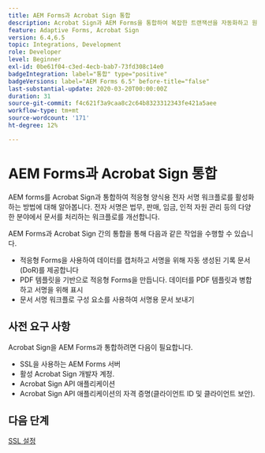 ```yaml
---
title: AEM Forms과 Acrobat Sign 통합
description: Acrobat Sign과 AEM Forms을 통합하여 복잡한 트랜잭션을 자동화하고 원활한 디지털 경험의 일부로서 합법적인 전자 서명을 포함할 수 있습니다.
feature: Adaptive Forms, Acrobat Sign
version: 6.4,6.5
topic: Integrations, Development
role: Developer
level: Beginner
exl-id: 0be61f04-c3ed-4ecb-bab7-73fd308c14e0
badgeIntegration: label="통합" type="positive"
badgeVersions: label="AEM Forms 6.5" before-title="false"
last-substantial-update: 2020-03-20T00:00:00Z
duration: 31
source-git-commit: f4c621f3a9caa8c2c64b8323312343fe421a5aee
workflow-type: tm+mt
source-wordcount: '171'
ht-degree: 12%

---
```


# AEM Forms과 Acrobat Sign 통합

AEM forms를 Acrobat Sign과 통합하여 적응형 양식용 전자 서명 워크플로를 활성화하는 방법에 대해 알아봅니다. 전자 서명은 법무, 판매, 임금, 인적 자원 관리 등의 다양한 분야에서 문서를 처리하는 워크플로를 개선합니다.

AEM Forms과 Acrobat Sign 간의 통합을 통해 다음과 같은 작업을 수행할 수 있습니다.

* 적응형 Forms을 사용하여 데이터를 캡처하고 서명을 위해 자동 생성된 기록 문서(DoR)를 제공합니다
* PDF 템플릿을 기반으로 적응형 Forms을 만듭니다. 데이터를 PDF 템플릿과 병합하고 서명을 위해 표시
* 문서 서명 워크플로 구성 요소를 사용하여 서명용 문서 보내기

## 사전 요구 사항

Acrobat Sign을 AEM Forms과 통합하려면 다음이 필요합니다.

* SSL을 사용하는 AEM Forms 서버
* 활성 Acrobat Sign 개발자 계정.
* Acrobat Sign API 애플리케이션
* Acrobat Sign API 애플리케이션의 자격 증명(클라이언트 ID 및 클라이언트 보안).

## 다음 단계

[SSL 설정](./set-up-ssl.md)
